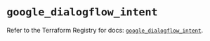 # `google_dialogflow_intent`

Refer to the Terraform Registry for docs: [`google_dialogflow_intent`](https://registry.terraform.io/providers/hashicorp/google-beta/6.3.0/docs/resources/google_dialogflow_intent).
